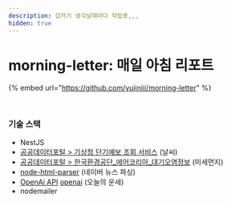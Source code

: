 ```yaml
---
description: 갑자기 생각날때마다 작업중,,,
hidden: true
---
```


# morning-letter: 매일 아침 리포트



{% embed url="https://github.com/yujiniii/morning-letter" %}

<figure><img src="broken-reference" alt=""><figcaption></figcaption></figure>

<figure><img src="broken-reference" alt=""><figcaption></figcaption></figure>



### 기술 스택

* NestJS
* [공공데이터포털 > 기상청 단기예보 조회 서비스](https://www.data.go.kr/tcs/dss/selectApiDataDetailView.do?publicDataPk=15084084) (날씨)
* &#x20;[공공데이터포털 > 한국환경공단\_에어코리아\_대기오염정보](https://www.data.go.kr/data/15073861/openapi.do) (미세먼지)
* [node-html-parser](https://www.npmjs.com/package/node-html-parser) (네이버 뉴스 파싱)
* [OpenAi API](https://platform.openai.com/) [openai](https://www.npmjs.com/package/openai) (오늘의 운세)
* nodemailer
